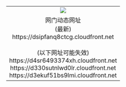 ﻿<table>
  <tr></tr>
  <tr><td colspan=2 align=center><img src="https://dsipfanq8ctcg.cloudfront.net/Up/oGate.jpg" /></td></tr>
  <tr><td colspan=2 align=center>网门动态网址<br/>(最新)
<br>https://dsipfanq8ctcg.cloudfront.net
<br/><br/>(以下网址可能失效)
<br>https://d4sr6493374xh.cloudfront.net
<br>https://d330sutnlwd0lr.cloudfront.net
<br>https://d3ekuf51bs9lmi.cloudfront.net
    </td>
  </tr>
</table>
